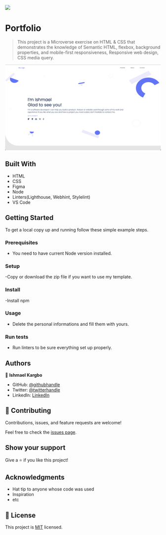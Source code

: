 ![](https://img.shields.io/badge/Microverse-blueviolet)

# Portfolio

> This project is a Microverse exercise on HTML & CSS that demonstrates the knowledge of Semantic HTML, flexbox, background properties, and mobile-first responsiveness, Responsive web design, CSS media query.

![screenshot](./app_screenshot.png)

## Built With

- HTML
- CSS
- Figma
- Node
- Linters(Lighthouse, Webhint, Stylelint)
- VS Code


## Getting Started

To get a local copy up and running follow these simple example steps.

### Prerequisites
- You need to have current Node version installed.

### Setup
-Copy or download the zip file if you want to use my template.

### Install
-Install npm

### Usage
- Delete the personal informations and fill them with yours.

### Run tests
- Run linters to be sure everything set up properly.

## Authors

👤 **Ishmael Kargbo**

- GitHub: [@githubhandle](https://github.com/ishmaelkargbo)
- Twitter: [@twitterhandle](https://twitter.com/ishoKargbo)
- LinkedIn: [LinkedIn](https://linkedin.com/in/ishmael-kargbo-9a986a214)

## 🤝 Contributing

Contributions, issues, and feature requests are welcome!

Feel free to check the [issues page](../../issues/).

## Show your support

Give a ⭐️ if you like this project!

## Acknowledgments

- Hat tip to anyone whose code was used
- Inspiration
- etc

## 📝 License

This project is [MIT](./MIT.md) licensed.
